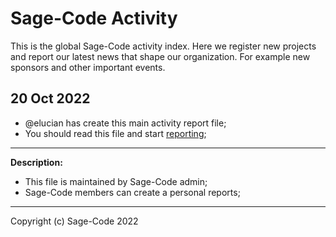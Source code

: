 # Sage-Code Activity

This is the global Sage-Code activity index. Here we register new projects and report our latest news that shape our organization. For example new sponsors and other important events.

## 20 Oct 2022

* @elucian has create this main activity report file;
* You should read this file and start [reporting](reports/readme.md);

---

**Description:** 

* This file is maintained by Sage-Code admin;
* Sage-Code members can create a personal reports;

---

Copyright (c) Sage-Code 2022

